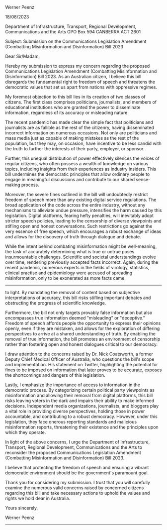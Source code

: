 Werner Peenz

18/08/2023

Department of Infrastructure, Transport, Regional Development, Communications and the Arts
GPO Box 594
CANBERRA ACT 2601

Subject: Submission on the Communications Legislation Amendment (Combatting Misinformation
and Disinformation) Bill 2023

Dear Sir/Madam,

Hereby my submission to express my concern regarding the proposed Communications Legislation
Amendment (Combatting Misinformation and Disinformation) Bill 2023. As an Australian citizen, I
believe this bill disregards the fundamental right to freedom of speech and threatens the democratic
values that set us apart from nations with oppressive regimes.

My foremost objection to this bill lies in its creation of two classes of citizens. The first class
comprises politicians, journalists, and members of educational institutions who are granted the
power to disseminate information, regardless of its accuracy or misleading nature.

The recent pandemic has made clear the simple fact that politicians and journalists are as fallible as
the rest of the citizenry, having disseminated incorrect information on numerous occasions. Not only
are politicians and mass media just as capable of making mistakes as the rest of the population, but
they may, on occasion, have incentive to be less candid with the truth to further the interests of their
party, employer, or sponsor.

Further, this unequal distribution of power effectively silences the voices of regular citizens, who
often possess a wealth of knowledge on various topics, including insights from their experiences as
industry insiders. This bill undermines the democratic principles that allow ordinary people to engage
in meaningful discussions and contribute to our shared sense-making process.

Moreover, the severe fines outlined in the bill will undoubtedly restrict freedom of speech more than
any existing digital service regulations. The broad application of the code across the entire industry,
without any mechanisms to alleviate undue pressure, intensifies the harm caused by this legislation.
Digital platforms, fearing hefty penalties, will inevitably adopt stricter speech policies, leading to the
censorship of diverse viewpoints and stifling open and honest conversations. Such restrictions go
against the very essence of free speech, which encourages a robust exchange of ideas and allows for
the discovery of truth through dialogue and debate.

While the intent behind combating misinformation might be well-meaning, the task of accurately
determining what is true or untrue poses insurmountable challenges. Scientific and societal
understandings evolve over time, rendering previously accepted facts incorrect. Again, during the
recent pandemic, numerous experts in the fields of virology, statistics, clinical practise and
epidemiology were accused of spreading misinformation, only to be exonerated as more facts came


-----

to light. By mandating the removal of content based on subjective interpretations of accuracy, this
bill risks stifling important debates and obstructing the progress of scientific knowledge.

Furthermore, the bill not only targets provably false information but also encompasses true
information deemed "misleading" or "deceptive." Freedom of speech affords people the opportunity
to express their opinions openly, even if they are mistaken, and allows for the exploration of differing
perspectives to arrive at a shared understanding of truth. By enabling the removal of true
information, the bill promotes an environment of censorship rather than fostering open and honest
dialogues critical to our democracy.

I draw attention to the concerns raised by Dr. Nick Coatsworth, a former Deputy Chief Medical Officer
of Australia, who questions the bill's scope and implementation. His statement on Twitter,
highlighting the potential for fines to be imposed on information that later proves to be accurate,
exposes the shortcomings and dangers of this legislation.

Lastly, I emphasize the importance of access to information in the democratic process. By
categorizing certain political party viewpoints as misinformation and allowing their removal from
digital platforms, this bill risks leaving voters in the dark and impairs their ability to make informed
decisions. Independent media organizations, journalists, and bloggers play a vital role in providing
diverse perspectives, holding those in power accountable, and contributing to a robust democracy.
However, under this legislation, they face onerous reporting standards and malicious misinformation
reports, threatening their existence and the principles upon which they operate.

In light of the above concerns, I urge the Department of Infrastructure, Transport, Regional
Development, Communications and the Arts to reconsider the proposed Communications Legislation
Amendment (Combatting Misinformation and Disinformation) Bill 2023.

I believe that protecting the freedom of speech and ensuring a vibrant democratic environment
should be the government's paramount goal.

Thank you for considering my submission. I trust that you will carefully examine the numerous valid
concerns raised by concerned citizens regarding this bill and take necessary actions to uphold the
values and rights we hold dear in Australia.

Yours sincerely,

Werner Peenz


-----

